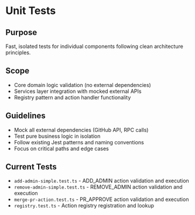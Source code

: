 # Unit Tests

## Purpose
Fast, isolated tests for individual components following clean architecture principles.

## Scope
- Core domain logic validation (no external dependencies)
- Services layer integration with mocked external APIs
- Registry pattern and action handler functionality

## Guidelines
- Mock all external dependencies (GitHub API, RPC calls)
- Test pure business logic in isolation
- Follow existing Jest patterns and naming conventions
- Focus on critical paths and edge cases

## Current Tests
- `add-admin-simple.test.ts` - ADD_ADMIN action validation and execution
- `remove-admin-simple.test.ts` - REMOVE_ADMIN action validation and execution  
- `merge-pr-action.test.ts` - PR_APPROVE action validation and execution
- `registry.test.ts` - Action registry registration and lookup